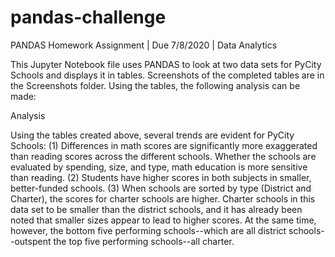 # pandas-challenge
PANDAS Homework Assignment | Due 7/8/2020 | Data Analytics 

This Jupyter Notebook file uses PANDAS to look at two data sets for PyCity Schools and displays it in tables. Screenshots of the completed tables are in the Screenshots folder. Using the tables, the following analysis can be made:

Analysis

Using the tables created above, several trends are evident for PyCity Schools:
(1) Differences in math scores are significantly more exaggerated than reading scores across the different schools. Whether the schools are evaluated by spending, size, and type, math education is more sensitive than reading.
(2) Students have higher scores in both subjects in smaller, better-funded schools.
(3) When schools are sorted by type (District and Charter), the scores for charter schools are higher. Charter schools in this data set to be smaller than the district schools, and it has already been noted that smaller sizes appear to lead to higher scores. At the same time, however, the bottom five performing schools--which are all district schools--outspent the top five performing schools--all charter.
